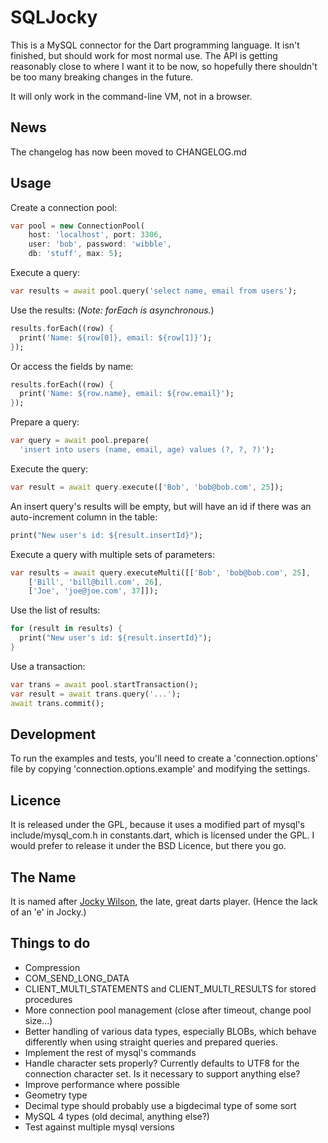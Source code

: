 SQLJocky
========

This is a MySQL connector for the Dart programming language. It isn't finished, but should
work for most normal use. The API is getting reasonably close to where I want it to
be now, so hopefully there shouldn't be too many breaking changes in the future.

It will only work in the command-line VM, not in a browser.

News
----

The changelog has now been moved to CHANGELOG.md

Usage
-----

Create a connection pool:

```dart
var pool = new ConnectionPool(
    host: 'localhost', port: 3306,
    user: 'bob', password: 'wibble',
    db: 'stuff', max: 5);
```

Execute a query:

```dart
var results = await pool.query('select name, email from users');
```

Use the results: (*Note: forEach is asynchronous.*)

```dart
results.forEach((row) {
  print('Name: ${row[0]}, email: ${row[1]}');
});
```

Or access the fields by name:

```dart
results.forEach((row) {
  print('Name: ${row.name}, email: ${row.email}');
});
```

Prepare a query:

```dart
var query = await pool.prepare(
  'insert into users (name, email, age) values (?, ?, ?)');
```

Execute the query:

```dart
var result = await query.execute(['Bob', 'bob@bob.com', 25]);
```

An insert query's results will be empty, but will have an id if there was an auto-increment column in the table:

```dart
print("New user's id: ${result.insertId}");
```

Execute a query with multiple sets of parameters:

```dart
var results = await query.executeMulti([['Bob', 'bob@bob.com', 25],
    ['Bill', 'bill@bill.com', 26],
    ['Joe', 'joe@joe.com', 37]]);
```

Use the list of results:

```dart
for (result in results) {
  print("New user's id: ${result.insertId}");
}
```

Use a transaction:

```dart
var trans = await pool.startTransaction();
var result = await trans.query('...');
await trans.commit();
```

Development
-----------

To run the examples and tests, you'll need to create a 'connection.options' file by
copying 'connection.options.example' and modifying the settings.

Licence
-------

It is released under the GPL, because it uses a modified part of mysql's include/mysql_com.h in constants.dart,
which is licensed under the GPL. I would prefer to release it under the BSD Licence, but there you go.

The Name
--------

It is named after [Jocky Wilson](http://en.wikipedia.org/wiki/Jocky_Wilson), the late, great
darts player. (Hence the lack of an 'e' in Jocky.)

Things to do
------------

* Compression
* COM_SEND_LONG_DATA
* CLIENT_MULTI_STATEMENTS and CLIENT_MULTI_RESULTS for stored procedures
* More connection pool management (close after timeout, change pool size...)
* Better handling of various data types, especially BLOBs, which behave differently when using straight queries and prepared queries.
* Implement the rest of mysql's commands
* Handle character sets properly? Currently defaults to UTF8 for the connection character set. Is it
necessary to support anything else?
* Improve performance where possible
* Geometry type
* Decimal type should probably use a bigdecimal type of some sort
* MySQL 4 types (old decimal, anything else?)
* Test against multiple mysql versions
